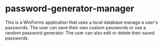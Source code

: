 # password-generator-manager
This is a WinForms application that uses a local database manage a user's passwords. The user can save their own custom passwords or use a random password generator. The user can also edit or delete their saved passwords.
